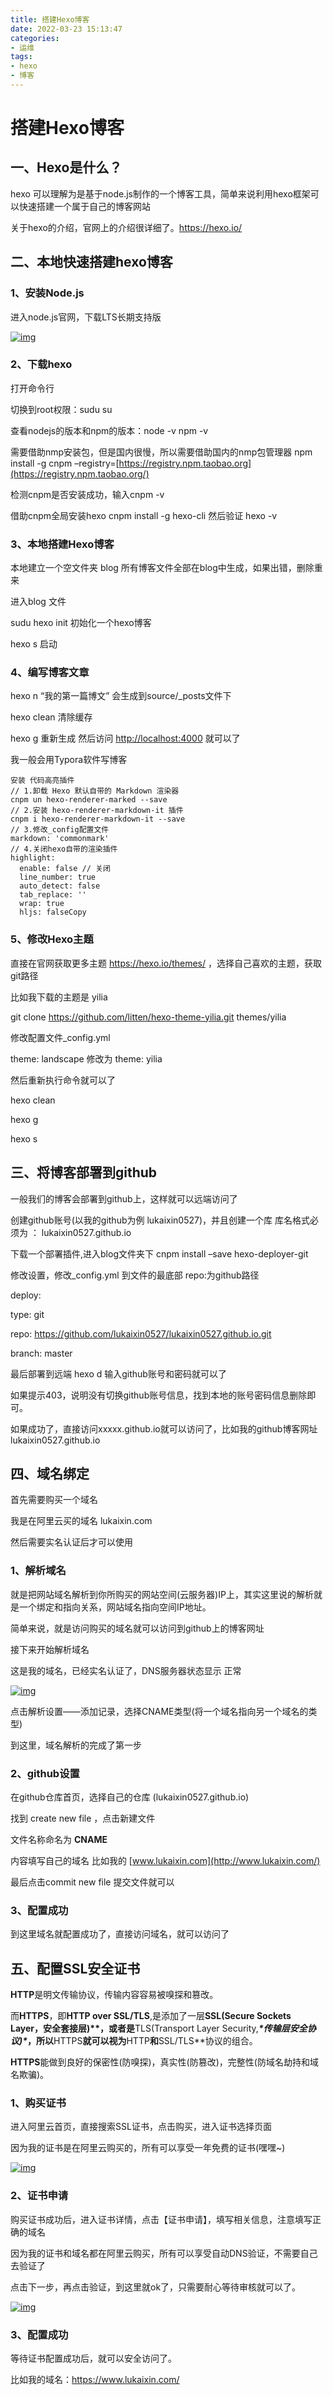 ```yaml
---
title: 搭建Hexo博客
date: 2022-03-23 15:13:47
categories:
- 运维
tags:
- hexo
- 博客
---
```




# 搭建Hexo博客

## 一、Hexo是什么？

hexo 可以理解为是基于node.js制作的一个博客工具，简单来说利用hexo框架可以快速搭建一个属于自己的博客网站

 关于hexo的介绍，官网上的介绍很详细了。https://hexo.io/

## 二、本地快速搭建hexo博客

### 1、安装Node.js

进入node.js官网，下载LTS长期支持版

[![img](https://lukaixin0527.github.io/images/nodejs.jpg)](https://lukaixin0527.github.io/images/nodejs.jpg)

### 2、下载hexo

打开命令行

切换到root权限：sudu su

查看nodejs的版本和npm的版本：node -v npm -v

需要借助nmp安装包，但是国内很慢，所以需要借助国内的nmp包管理器 npm install -g cnpm –registry=[https://registry.npm.taobao.org](https://registry.npm.taobao.org/)

检测cnpm是否安装成功，输入cnpm -v

借助cnpm全局安装hexo cnpm install -g hexo-cli 然后验证 hexo -v

### 3、本地搭建Hexo博客

本地建立一个空文件夹 blog 所有博客文件全部在blog中生成，如果出错，删除重来

进入blog 文件

sudu hexo init 初始化一个hexo博客

hexo s 启动

### 4、编写博客文章

hexo n “我的第一篇博文” 会生成到source/_posts文件下

hexo clean 清除缓存

hexo g 重新生成 然后访问 [http://localhost:4000](http://localhost:4000/) 就可以了

我一般会用Typora软件写博客

```
安装 代码高亮插件 
// 1.卸载 Hexo 默认自带的 Markdown 渲染器
cnpm un hexo-renderer-marked --save
// 2.安装 hexo-renderer-markdown-it 插件
cnpm i hexo-renderer-markdown-it --save
// 3.修改_config配置文件
markdown: 'commonmark'
// 4.关闭hexo自带的渲染插件
highlight:
  enable: false // 关闭
  line_number: true
  auto_detect: false
  tab_replace: ''
  wrap: true
  hljs: falseCopy
```

### 5、修改Hexo主题

直接在官网获取更多主题 https://hexo.io/themes/ ，选择自己喜欢的主题，获取git路径

比如我下载的主题是 yilia

git clone https://github.com/litten/hexo-theme-yilia.git themes/yilia

修改配置文件_config.yml

theme: landscape 修改为 theme: yilia

然后重新执行命令就可以了

hexo clean

hexo g

hexo s

## 三、将博客部署到github

一般我们的博客会部署到github上，这样就可以远端访问了

创建github账号(以我的github为例 lukaixin0527)，并且创建一个库 库名格式必须为 ： lukaixin0527.github.io

下载一个部署插件,进入blog文件夹下 cnpm install –save hexo-deployer-git

修改设置，修改_config.yml 到文件的最底部 repo:为github路径

deploy:

type: git

repo: https://github.com/lukaixin0527/lukaixin0527.github.io.git

branch: master

最后部署到远端 hexo d 输入github账号和密码就可以了

如果提示403，说明没有切换github账号信息，找到本地的账号密码信息删除即可。

如果成功了，直接访问xxxxx.github.io就可以访问了，比如我的github博客网址 lukaixin0527.github.io

## 四、域名绑定

首先需要购买一个域名

我是在阿里云买的域名 lukaixin.com

然后需要实名认证后才可以使用

### 1、解析域名

 就是把网站域名解析到你所购买的网站空间(云服务器)IP上，其实这里说的解析就是一个绑定和指向关系，网站域名指向空间IP地址。

 简单来说，就是访问购买的域名就可以访问到github上的博客网址

 接下来开始解析域名

 这是我的域名，已经实名认证了，DNS服务器状态显示 正常

[![img](https://lukaixin0527.github.io/images/aliyunhoutai.jpg)](https://lukaixin0527.github.io/images/aliyunhoutai.jpg)

 点击解析设置——添加记录，选择CNAME类型(将一个域名指向另一个域名的类型)

 到这里，域名解析的完成了第一步

### 2、github设置

 在github仓库首页，选择自己的仓库 (lukaixin0527.github.io)

 找到 create new file ，点击新建文件

 文件名称命名为 **CNAME**

 内容填写自己的域名 比如我的 [www.lukaixin.com](http://www.lukaixin.com/)

 最后点击commit new file 提交文件就可以

### 3、配置成功

 到这里域名就配置成功了，直接访问域名，就可以访问了

## 五、配置SSL安全证书

**HTTP**是明文传输协议，传输内容容易被嗅探和篡改。

而**HTTPS**，即**HTTP over SSL/TLS**,是添加了一层**SSL(Secure Sockets Layer，安全套接层)\**，或者是**TLS(Transport Layer Security,***\*传输层安全协议)\**，所以**HTTPS**就可以视为**HTTP**和**SSL/TLS**协议的组合。

**HTTPS**能做到良好的保密性(防嗅探)，真实性(防篡改)，完整性(防域名劫持和域名欺骗)。

### 1、购买证书

进入阿里云首页，直接搜索SSL证书，点击购买，进入证书选择页面

因为我的证书是在阿里云购买的，所有可以享受一年免费的证书(嘿嘿~)

[![img](https://lukaixin0527.github.io/images/zhengshuxuanze.jpg)](https://lukaixin0527.github.io/images/zhengshuxuanze.jpg)

### 2、证书申请

购买证书成功后，进入证书详情，点击【证书申请】，填写相关信息，注意填写正确的域名

因为我的证书和域名都在阿里云购买，所有可以享受自动DNS验证，不需要自己去验证了

点击下一步，再点击验证，到这里就ok了，只需要耐心等待审核就可以了。

[![img](https://lukaixin0527.github.io/images/zhengshushenqing.jpg)](https://lukaixin0527.github.io/images/zhengshushenqing.jpg)

### 3、配置成功

等待证书配置成功后，就可以安全访问了。

比如我的域名：https://www.lukaixin.com/